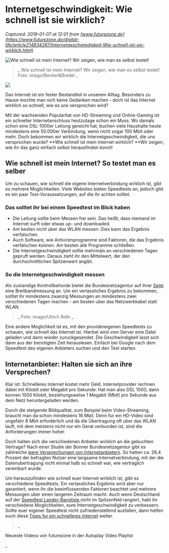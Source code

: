 # Internetgeschwindigkeit: Wie schnell ist sie wirklich?

_Captured: 2019-01-07 at 12:01 from [www.futurezone.de](https://www.futurezone.de/digital-life/article214834287/Internetgeschwindigkeit-Wie-schnell-ist-sie-wirklich.html)_

![Wie schnell ist mein Internet? Wir zeigen, wie man es selbst testet!](https://img.futurezone.de/img/digital-life/crop214837215/2753839679-w960-cv16_9-q85/wie-schnell-internet.jpg)

> _ Wie schnell ist mein Internet? Wir zeigen, wie man es selbst testet! Foto: imago/Becker&Bredel _

![](https://www.futurezone.de/bin/src-211757139.png)

Das Internet ist ein fester Bestandteil in unserem Alltag. Besonders zu Hause mochte man sich keine Gedanken machen - doch ist das Internet wirklich so schnell, wie es uns versprochen wird?

Mit der wachsenden Popularitat von HD-Streaming und Online-Gaming ist ein schneller Internetanschluss heutzutage schon ein Muss. Wo damals schon eine DSL-1000er Leitung gereicht hat, buchen viele Haushalte heute mindestens eine 50.000er Verbindung, wenn nicht sogar 100 Mbit oder mehr. Doch bekommen wir wirklich die Internetgeschwindigkeit, die uns versprochen wurde? **Wie schnell ist mein Internet wirklich? **Wir zeigen, wie ihr das ganz einfach selbst herausfinden konnt!

## Wie schnell ist mein Internet? So testet man es selber

Um zu schauen, wie schnell die eigene Internetverbindung wirklich ist, gibt es mehrere Moglichkeiten. Viele Websites bieten Speedtests an, jedoch gibt es ein paar Test-Voraussetzungen, auf die ihr achten solltet.

### Das solltet ihr bei einem Speedtest im Blick haben

  * Die Leitung sollte beim Messen frei sein. Das heißt, dass niemand im Internet surft oder etwas up- und downloaded.
  * Am besten nicht uber das WLAN messen: Dies kann das Ergebnis verfalschen.
  * Auch Software, wie Antivirenprogramme sind Faktoren, die das Ergebnis verfalschen konnen. Am besten alle Programme schließen.
  * Die Internetgeschwindigkeit sollte mehrmals an verschiedenen Tagen gepruft werden. Daraus zieht ihr den Mittelwert, der den durchschnittlichen Spitzenwert angibt.

### So die Internetgeschwindigkeit messen

Als zustandige Kontrollbehorde bietet die Bundesnetzagentur auf ihrer [Seite](https://breitbandmessung.de/) eine Breitbandmessung an. Um ein verlassliches Ergebnis zu bekommen, solltet ihr mindestens zwanzig Messungen an mindestens zwei verschiedenen Tagen machen - am besten uber das Netzwerkkabel statt WLAN.

> _ Foto: imago/Ulrich Roth _

Eine andere Moglichkeit ist es, mit den providereigenen Speedtests zu schauen, wie schnell das Internet ist. Hierbei wird vom Server eine Datei geladen und dann wieder zuruckgesendet. Die Geschwindigkeit lasst sich dann aus der benotigten Zeit herauslesen. Einfach bei Google nach dem Speedtest des eigenen Anbieters suchen und den Test starten.

## Internetanbieter: Halten sie sich an ihre Versprechen?

Klar ist: Schnelleres Internet kostet mehr Geld. Internetprovider rechnen dabei mit Kilobit oder Megabit pro Sekunde: Hat man also DSL 1000, dann konnen 1000 Kilobit, beziehungsweise 1 Megabit (Mbit) pro Sekunde aus dem Netz heruntergeladen werden.

Durch die steigende Bildqualitat, zum Beispiel beim Video-Streaming, braucht man da schon mindestens 16 Mbit. Denn fur ein HD-Video sind ungefahr 8 Mbit erforderlich und da die Übertragung oft uber das WLAN lauft, mit dem meistens nicht nur ein Gerat verbunden ist, sind die Anforderungen immer hoher.

Doch halten sich die verschiedenen Anbieter wirklich an die gebuchten Vertrage? Nach einer Studie der Bonner Bundesnetzagentur gibt es zahlreiche [leere Versprechungen von Internetanbietern](https://www.futurezone.de/digital-life/article213152611/Wenn-Anbieter-nicht-liefern-Das-leere-Versprechen-schnelles-Internet.html). So hatten ca. 28,4 Prozent der befragten Nutzer eine langsame Internetverbindung, mit der die Datenubertragung nicht einmal halb so schnell war, wie vertraglich vereinbart wurde.

Um herauszufinden wie schnell euer Internet wirklich ist, gibt es verschiedene Speedtests. Ein verlassliches Ergebnis wird aber nur garantiert, wenn ihr die beeinflussenden Faktoren beachtet und mehrere Messungen uber einen langeren Zeitraum macht. Auch wenn Deutschland auf der [Speedtest Lander-Rangliste ](https://www.futurezone.de/digital-life/article211560137/Speedtest-veroeffentlicht-Laender-Rangliste.html)nicht im Spitzenfeld rangiert, habt ihr verschiedene Moglichkeiten, eure Internetgeschwindigkeit zu verbessern. Sollte euer eigener Speedtest nicht zufriedenstellend ausfallen, dann helfen euch diese [Tipps fur ein schnelleres Internet](https://www.futurezone.de/digital-life/article213160107/Was-du-tun-kannst-wenn-dein-Internet-zu-langsam-ist.html) weiter.

> _ 

Neueste Videos von futurezone in der Autoplay Video Playlist

_
